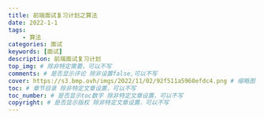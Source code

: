 ```yaml
---
title: 前端面试复习计划之算法
date: 2022-1-1
tags: 
    - 算法
categories: 面试
keywords: [面试]
description: 前端面试复习计划
top_img: # 除非特定需要，可以不写
comments: # 是否显示评论 除非设置false,可以不写
cover: https://s3.bmp.ovh/imgs/2022/11/02/92f511a5960efdc4.png # 缩略图
toc: # 章节目录 除非特定文章设置，可以不写
toc_number: # 是否显示toc数字 除非特定文章设置，可以不写
copyright: # 是否显示版权 除非特定文章设置，可以不写
---
```







<br />
<br />
<br />
<br />